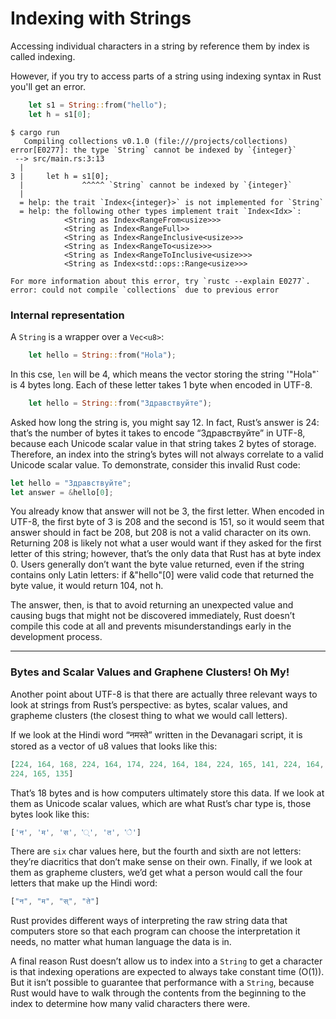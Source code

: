 # Indexing with Strings

Accessing individual characters in a string by reference them by index is called indexing. 

However, if you try to access parts of a string using indexing syntax in Rust you'll get an error.

```rs
    let s1 = String::from("hello");
    let h = s1[0];
```

```
$ cargo run
   Compiling collections v0.1.0 (file:///projects/collections)
error[E0277]: the type `String` cannot be indexed by `{integer}`
 --> src/main.rs:3:13
  |
3 |     let h = s1[0];
  |             ^^^^^ `String` cannot be indexed by `{integer}`
  |
  = help: the trait `Index<{integer}>` is not implemented for `String`
  = help: the following other types implement trait `Index<Idx>`:
            <String as Index<RangeFrom<usize>>>
            <String as Index<RangeFull>>
            <String as Index<RangeInclusive<usize>>>
            <String as Index<RangeTo<usize>>>
            <String as Index<RangeToInclusive<usize>>>
            <String as Index<std::ops::Range<usize>>>

For more information about this error, try `rustc --explain E0277`.
error: could not compile `collections` due to previous error
```

### Internal representation

A `String` is a wrapper over a `Vec<u8>`:

```rs
    let hello = String::from("Hola");
```

In this cse, `len` will be 4, which means the vector storing the string '"Hola"` is 4 bytes long. Each of these letter takes 1 byte when encoded in UTF-8. 

```rs
    let hello = String::from("Здравствуйте");
```

Asked how long the string is, you might say 12. In fact, Rust’s answer is 24: that’s the number of bytes it takes to encode “Здравствуйте” in UTF-8, because each Unicode scalar value in that string takes 2 bytes of storage. Therefore, an index into the string’s bytes will not always correlate to a valid Unicode scalar value. To demonstrate, consider this invalid Rust code:

```rs
let hello = "Здравствуйте";
let answer = &hello[0];
```

You already know that answer will not be З, the first letter. When encoded in UTF-8, the first byte of З is 208 and the second is 151, so it would seem that answer should in fact be 208, but 208 is not a valid character on its own. Returning 208 is likely not what a user would want if they asked for the first letter of this string; however, that’s the only data that Rust has at byte index 0. Users generally don’t want the byte value returned, even if the string contains only Latin letters: if &"hello"[0] were valid code that returned the byte value, it would return 104, not h.

The answer, then, is that to avoid returning an unexpected value and causing bugs that might not be discovered immediately, Rust doesn’t compile this code at all and prevents misunderstandings early in the development process.

----------


### Bytes and Scalar Values and Graphene Clusters! Oh My!


Another point about UTF-8 is that there are actually three relevant ways to look at strings from Rust’s perspective: as bytes, scalar values, and grapheme clusters (the closest thing to what we would call letters).

If we look at the Hindi word “नमस्ते” written in the Devanagari script, it is stored as a vector of u8 values that looks like this:

```rs
[224, 164, 168, 224, 164, 174, 224, 164, 184, 224, 165, 141, 224, 164, 164,
224, 165, 135]
```

That’s 18 bytes and is how computers ultimately store this data. If we look at them as Unicode scalar values, which are what Rust’s char type is, those bytes look like this:

```rs
['न', 'म', 'स', '्', 'त', 'े']
```

There are `six` char values here, but the fourth and sixth are not letters: they’re diacritics that don’t make sense on their own. Finally, if we look at them as grapheme clusters, we’d get what a person would call the four letters that make up the Hindi word:

```rs
["न", "म", "स्", "ते"]
```

Rust provides different ways of interpreting the raw string data that computers store so that each program can choose the interpretation it needs, no matter what human language the data is in.


A final reason Rust doesn’t allow us to index into a `String` to get a character is that indexing operations are expected to always take constant time (O(1)). But it isn’t possible to guarantee that performance with a `String`, because Rust would have to walk through the contents from the beginning to the index to determine how many valid characters there were.